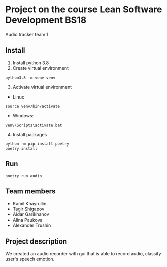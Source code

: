 # Project on the course Lean Software Development BS18
Audio tracker team 1

## Install
1) Install python 3.8
2) Create virtual environment
```shell
python3.8 -m venv venv
```
3) Activate virtual environment
- Linux 
```shell
source venv/bin/activate
```

- Windows:
```
venv\Scripts\activate.bat
```
4) Install packages
```shell
python -m pip install poetry
poetry install
```

## Run
```shell
poetry run audio
```

## Team members
* Kamil Khayrullin
* Tagir Shigapov
* Aidar Garikhanov
* Alina Paukova
* Alexander Trushin
## Project description
We created an audio recorder with gui that is able to record audio, classify user's speech emotion.
